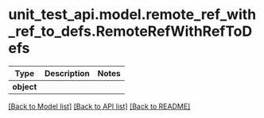 # unit_test_api.model.remote_ref_with_ref_to_defs.RemoteRefWithRefToDefs

Type | Description | Notes
------------- | ------------- | -------------
**object** |  | 

[[Back to Model list]](../../README.md#documentation-for-models) [[Back to API list]](../../README.md#documentation-for-api-endpoints) [[Back to README]](../../README.md)

